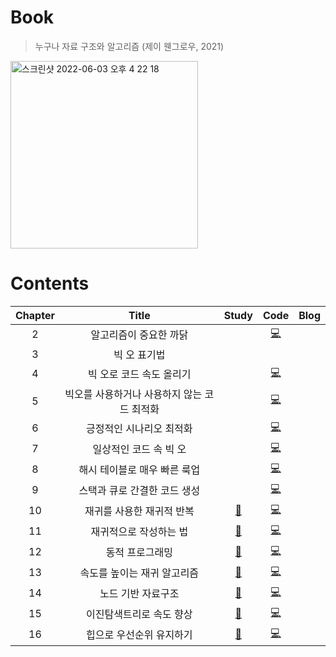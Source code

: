 # Book
> 누구나 자료 구조와 알고리즘 (제이 웬그로우, 2021)

<img width="300" alt="스크린샷 2022-06-03 오후 4 22 18" src="https://user-images.githubusercontent.com/78308684/171807289-da1d59b2-dcbc-475c-94de-bbe4b83032b7.png">

# Contents
| Chapter | Title | Study | Code | Blog |
|:-------:|:-----:|:---:|:----:|:----:|
| 2 | 알고리즘이 중요한 까닭 | | [💻](https://github.com/limeorange/DataStructure_Algorithm/blob/main/%EB%88%84%EA%B5%AC%EB%82%98%20%EC%9E%90%EB%A3%8C%20%EA%B5%AC%EC%A1%B0%EC%99%80%20%EC%95%8C%EA%B3%A0%EB%A6%AC%EC%A6%98%20(%EC%A0%9C%EC%9D%B4%20%EC%9B%AC%EA%B7%B8%EB%A1%9C%EC%9A%B0)/Ch02.%20%EC%95%8C%EA%B3%A0%EB%A6%AC%EC%A6%98%EC%9D%B4%20%EC%A4%91%EC%9A%94%ED%95%9C%20%EA%B9%8C%EB%8B%AD.ipynb) | |
| 3 | 빅 오 표기법 ||||
| 4 | 빅 오로 코드 속도 올리기 | | [💻](https://github.com/limeorange/DataStructure_Algorithm/blob/main/%EB%88%84%EA%B5%AC%EB%82%98%20%EC%9E%90%EB%A3%8C%20%EA%B5%AC%EC%A1%B0%EC%99%80%20%EC%95%8C%EA%B3%A0%EB%A6%AC%EC%A6%98%20(%EC%A0%9C%EC%9D%B4%20%EC%9B%AC%EA%B7%B8%EB%A1%9C%EC%9A%B0)/Ch04.%20%EB%B9%85%20%EC%98%A4%EB%A1%9C%20%EC%BD%94%EB%93%9C%20%EC%86%8D%EB%8F%84%20%EC%98%AC%EB%A6%AC%EA%B8%B0.ipynb) | |
| 5 | 빅오를 사용하거나 사용하지 않는 코드 최적화 | | [💻](https://github.com/limeorange/DataStructure_Algorithm/blob/main/%EB%88%84%EA%B5%AC%EB%82%98%20%EC%9E%90%EB%A3%8C%20%EA%B5%AC%EC%A1%B0%EC%99%80%20%EC%95%8C%EA%B3%A0%EB%A6%AC%EC%A6%98%20(%EC%A0%9C%EC%9D%B4%20%EC%9B%AC%EA%B7%B8%EB%A1%9C%EC%9A%B0)/Ch05.%20%EB%B9%85%20%EC%98%A4%EB%A5%BC%20%EC%82%AC%EC%9A%A9%ED%95%98%EA%B1%B0%EB%82%98%20%EC%82%AC%EC%9A%A9%ED%95%98%EC%A7%80%20%EC%95%8A%EB%8A%94%20%EC%BD%94%EB%93%9C%20%EC%B5%9C%EC%A0%81%ED%99%94.ipynb) | |
| 6 | 긍정적인 시나리오 최적화 | | [💻](https://github.com/limeorange/DataStructure_Algorithm/blob/main/%EB%88%84%EA%B5%AC%EB%82%98%20%EC%9E%90%EB%A3%8C%20%EA%B5%AC%EC%A1%B0%EC%99%80%20%EC%95%8C%EA%B3%A0%EB%A6%AC%EC%A6%98%20(%EC%A0%9C%EC%9D%B4%20%EC%9B%AC%EA%B7%B8%EB%A1%9C%EC%9A%B0)/Ch06.%20%EA%B8%8D%EC%A0%95%EC%A0%81%EC%9D%B8%20%EC%8B%9C%EB%82%98%EB%A6%AC%EC%98%A4%20%EC%B5%9C%EC%A0%81%ED%99%94.ipynb) | |
| 7 | 일상적인 코드 속 빅 오 | | [💻](https://github.com/limeorange/DataStructure_Algorithm/blob/main/%EB%88%84%EA%B5%AC%EB%82%98%20%EC%9E%90%EB%A3%8C%20%EA%B5%AC%EC%A1%B0%EC%99%80%20%EC%95%8C%EA%B3%A0%EB%A6%AC%EC%A6%98%20(%EC%A0%9C%EC%9D%B4%20%EC%9B%AC%EA%B7%B8%EB%A1%9C%EC%9A%B0)/Ch07.%20%EC%9D%BC%EC%83%81%EC%A0%81%EC%9D%B8%20%EC%BD%94%EB%93%9C%20%EC%86%8D%20%EB%B9%85%20%EC%98%A4.ipynb) | |
| 8 | 해시 테이블로 매우 빠른 룩업 | | [💻](https://github.com/limeorange/DataStructure_Algorithm/blob/main/%EB%88%84%EA%B5%AC%EB%82%98%20%EC%9E%90%EB%A3%8C%20%EA%B5%AC%EC%A1%B0%EC%99%80%20%EC%95%8C%EA%B3%A0%EB%A6%AC%EC%A6%98%20(%EC%A0%9C%EC%9D%B4%20%EC%9B%AC%EA%B7%B8%EB%A1%9C%EC%9A%B0)/Ch08.%20%ED%95%B4%EC%8B%9C%20%ED%85%8C%EC%9D%B4%EB%B8%94%EB%A1%9C%20%EB%A7%A4%EC%9A%B0%20%EB%B9%A0%EB%A5%B8%20%EB%A3%A9%EC%97%85.ipynb) | |
| 9 | 스택과 큐로 간결한 코드 생성 | | [💻](https://github.com/limeorange/DataStructure_Algorithm/blob/main/%EB%88%84%EA%B5%AC%EB%82%98%20%EC%9E%90%EB%A3%8C%20%EA%B5%AC%EC%A1%B0%EC%99%80%20%EC%95%8C%EA%B3%A0%EB%A6%AC%EC%A6%98%20(%EC%A0%9C%EC%9D%B4%20%EC%9B%AC%EA%B7%B8%EB%A1%9C%EC%9A%B0)/Ch09.%20%EC%8A%A4%ED%83%9D%EA%B3%BC%20%ED%81%90%EB%A1%9C%20%EA%B0%84%EA%B2%B0%ED%95%9C%20%EC%BD%94%EB%93%9C%20%EC%83%9D%EC%84%B1.ipynb) | |
| 10 | 재귀를 사용한 재귀적 반복 | [📝](#Chap10-재귀를-사용한-재귀적-반복) | [💻](https://github.com/limeorange/DataStructure_Algorithm/blob/main/%EB%88%84%EA%B5%AC%EB%82%98%20%EC%9E%90%EB%A3%8C%20%EA%B5%AC%EC%A1%B0%EC%99%80%20%EC%95%8C%EA%B3%A0%EB%A6%AC%EC%A6%98%20(%EC%A0%9C%EC%9D%B4%20%EC%9B%AC%EA%B7%B8%EB%A1%9C%EC%9A%B0)/Ch10.%20%EC%9E%AC%EA%B7%80%EB%A5%BC%20%EC%82%AC%EC%9A%A9%ED%95%9C%20%EC%9E%AC%EA%B7%80%EC%A0%81%20%EB%B0%98%EB%B3%B5.ipynb) | |
| 11 | 재귀적으로 작성하는 법 | [📝](#Chap11-재귀적으로-작성하는-법) | [💻](https://github.com/limeorange/DataStructure_Algorithm/blob/main/%EB%88%84%EA%B5%AC%EB%82%98%20%EC%9E%90%EB%A3%8C%20%EA%B5%AC%EC%A1%B0%EC%99%80%20%EC%95%8C%EA%B3%A0%EB%A6%AC%EC%A6%98%20(%EC%A0%9C%EC%9D%B4%20%EC%9B%AC%EA%B7%B8%EB%A1%9C%EC%9A%B0)/Ch11.%20%EC%9E%AC%EA%B7%80%EC%A0%81%EC%9C%BC%EB%A1%9C%20%EC%9E%91%EC%84%B1%ED%95%98%EB%8A%94%20%EB%B2%95.ipynb) | |
| 12 | 동적 프로그래밍 | [📝](#Chap12-동적-프로그래밍) | [💻](https://github.com/limeorange/DataStructure_Algorithm/blob/main/%EB%88%84%EA%B5%AC%EB%82%98%20%EC%9E%90%EB%A3%8C%20%EA%B5%AC%EC%A1%B0%EC%99%80%20%EC%95%8C%EA%B3%A0%EB%A6%AC%EC%A6%98%20(%EC%A0%9C%EC%9D%B4%20%EC%9B%AC%EA%B7%B8%EB%A1%9C%EC%9A%B0)/Ch12.%20%EB%8F%99%EC%A0%81%20%ED%94%84%EB%A1%9C%EA%B7%B8%EB%9E%98%EB%B0%8D.ipynb) | |
| 13 | 속도를 높이는 재귀 알고리즘 | [📝](#Chap13-속도를-높이는-재귀-알고리즘) | [💻](https://github.com/limeorange/DataStructure_Algorithm/blob/main/%EB%88%84%EA%B5%AC%EB%82%98%20%EC%9E%90%EB%A3%8C%20%EA%B5%AC%EC%A1%B0%EC%99%80%20%EC%95%8C%EA%B3%A0%EB%A6%AC%EC%A6%98%20(%EC%A0%9C%EC%9D%B4%20%EC%9B%AC%EA%B7%B8%EB%A1%9C%EC%9A%B0)/Ch13.%20%EC%86%8D%EB%8F%84%EB%A5%BC%20%EB%86%92%EC%9D%B4%EB%8A%94%20%EC%9E%AC%EA%B7%80%20%EC%95%8C%EA%B3%A0%EB%A6%AC%EC%A6%98.ipynb) | |
| 14 | 노드 기반 자료구조 | [📝](#Chap14-노드-기반-자료구조) | [💻](https://github.com/limeorange/DataStructure_Algorithm/blob/main/%EB%88%84%EA%B5%AC%EB%82%98%20%EC%9E%90%EB%A3%8C%20%EA%B5%AC%EC%A1%B0%EC%99%80%20%EC%95%8C%EA%B3%A0%EB%A6%AC%EC%A6%98%20(%EC%A0%9C%EC%9D%B4%20%EC%9B%AC%EA%B7%B8%EB%A1%9C%EC%9A%B0)/Ch14.%20%EB%85%B8%EB%93%9C%20%EA%B8%B0%EB%B0%98%20%EC%9E%90%EB%A3%8C%20%EA%B5%AC%EC%A1%B0.ipynb) | |
| 15 | 이진탐색트리로 속도 향상 | [📝](#Chap15-이진탐색트리로-속도-향상) | [💻](https://github.com/limeorange/DataStructure_Algorithm/blob/main/%EB%88%84%EA%B5%AC%EB%82%98%20%EC%9E%90%EB%A3%8C%20%EA%B5%AC%EC%A1%B0%EC%99%80%20%EC%95%8C%EA%B3%A0%EB%A6%AC%EC%A6%98%20(%EC%A0%9C%EC%9D%B4%20%EC%9B%AC%EA%B7%B8%EB%A1%9C%EC%9A%B0)/Ch15.%20%EC%9D%B4%EC%A7%84%20%ED%83%90%EC%83%89%20%ED%8A%B8%EB%A6%AC%EB%A1%9C%20%EC%86%8D%EB%8F%84%20%ED%96%A5%EC%83%81.ipynb) | |
| 16 | 힙으로 우선순위 유지하기 | [📝](#Chap16-힙으로-우선순위-유지하기) | [💻](https://github.com/limeorange/DataStructure_Algorithm/blob/main/%EB%88%84%EA%B5%AC%EB%82%98%20%EC%9E%90%EB%A3%8C%20%EA%B5%AC%EC%A1%B0%EC%99%80%20%EC%95%8C%EA%B3%A0%EB%A6%AC%EC%A6%98%20(%EC%A0%9C%EC%9D%B4%20%EC%9B%AC%EA%B7%B8%EB%A1%9C%EC%9A%B0)/Ch16.%20%ED%9E%99%EC%9C%BC%EB%A1%9C%20%EC%9A%B0%EC%84%A0%EC%88%98%EC%9C%84%20%EC%9C%A0%EC%A7%80%ED%95%98%EA%B8%B0.ipynb) | |

